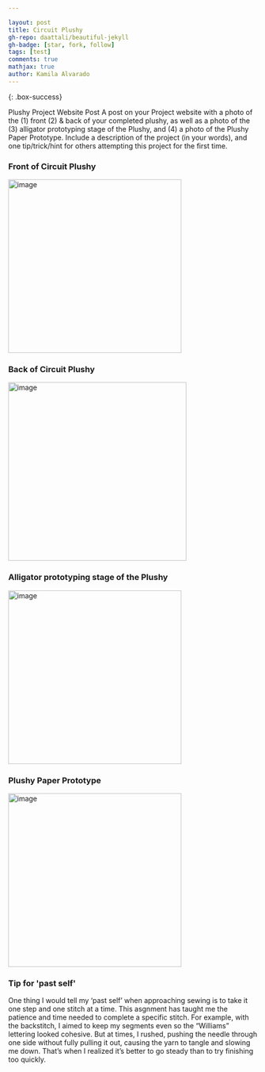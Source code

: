 ```yaml
---

layout: post
title: Circuit Plushy
gh-repo: daattali/beautiful-jekyll
gh-badge: [star, fork, follow]
tags: [test]
comments: true
mathjax: true
author: Kamila Alvarado
---
```


{: .box-success}

Plushy Project Website Post
A post on your Project website with a photo of the (1) front (2) & back of your completed plushy, as well as a photo of the (3) alligator prototyping stage of the Plushy, and (4) a photo of the Plushy Paper Prototype. Include a description of the project (in your words), and one tip/trick/hint for others attempting this project for the first time.


### Front of Circuit Plushy
<img src="https://kamila-alvarado.github.io/assets/img/plushfrontactual.png" alt="image" width="350"/>

### Back of Circuit Plushy
<img src="https://kamila-alvarado.github.io/assets/img/backplushactual.png" alt="image" width="360"/>

### Alligator prototyping stage of the Plushy
<img src="https://kamila-alvarado.github.io/assets/img/backpic.png" alt="image" width="350"/>

### Plushy Paper Prototype
<img src="https://kamila-alvarado.github.io/assets/img/Plushypaperprototype.png" alt="image" width="350"/>

### Tip for 'past self'

One thing I would tell my ‘past self’ when approaching sewing is to take it one step and one stitch at a time. This asgnment has taught me the patience and time needed to complete a specific stitch. For example, with the backstitch, I aimed to keep my segments even so the “Williams” lettering looked cohesive. But at times, I rushed, pushing the needle through one side without fully pulling it out, causing the yarn to tangle and slowing me down. That’s when I realized it’s better to go steady than to try finishing too quickly.

